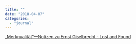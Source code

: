 ```yaml
---
title: ""
date: "2018-04-07"
categories: 
  - "journal"
---
```


[„Merkqualität“—Notizen zu Ernst Giselbrecht - Lost and Found](https://wittenbrink.net/lostandfound/merkqualitaet-notizen-zu-ernst-giselbrecht/)
